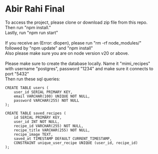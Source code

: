 # Abir Rahi Final

To access the project, please clone or download zip file from this repo. <br />
Then run "npm install." <br />
Lastly, run "npm run start"
<br>
<br>
If you receive an (Error: dlopen), please run "rm -rf node_modules/" followed by "npm update" and "npm install" <br />
Also please make sure you are on node version v20 or above.
<br>
<br>
Please make sure to create the database locally. Name it "mimi_recipes" with username "postgres", password "1234" and make sure it connects to port "5432" <br />
Then run these sql queries: <br />

```
CREATE TABLE users (
    user_id SERIAL PRIMARY KEY,
    email VARCHAR(100) UNIQUE NOT NULL,
    password VARCHAR(255) NOT NULL
);
```
```
CREATE TABLE saved_recipes (
    id SERIAL PRIMARY KEY,
    user_id INT NOT NULL,
    recipe_id VARCHAR(255) NOT NULL,
    recipe_title VARCHAR(255) NOT NULL,
    recipe_image TEXT,
    saved_at TIMESTAMP DEFAULT CURRENT_TIMESTAMP,
    CONSTRAINT unique_user_recipe UNIQUE (user_id, recipe_id)
);
```
